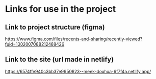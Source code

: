 # Links for use in the project


## Link to project structure (figma)
https://www.figma.com/files/recents-and-sharing/recently-viewed?fuid=1302007088212488426

## Link to the site (url made in netlify)
https://6574ffe940c3bb37e9950823--meek-douhua-6f7f4a.netlify.app/
